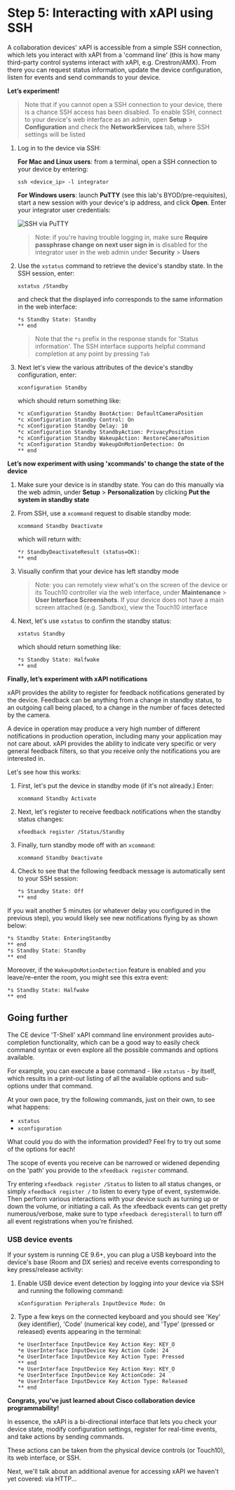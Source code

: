 # Step 5: Interacting with xAPI using SSH

A collaboration devices' xAPI is accessible from a simple SSH connection, which lets you interact with xAPI from a 'command line' (this is how many third-party control systems interact with xAPI, e.g. Crestron/AMX). From there you can request status information, update the device configuration, listen for events and send commands to your device.

**Let’s experiment!**

> Note that if you cannot open a SSH connection to your device, there is a chance SSH access has been disabled. To enable SSH, connect to your device's web interface as an admin, open **Setup** > **Configuration** and check the **NetworkServices** tab, where SSH settings will be listed

1. Log in to the device via SSH:

      **For Mac and Linux users**: from a terminal, open a SSH connection to your device by entering:

      ```shell
      ssh <device_ip> -l integrator
      ```

      **For Windows users**: launch **PuTTY** (see this lab's BYOD/pre-requisites), start a new session with your device's ip address, and click **Open**. Enter your integrator user credentials:

      ![SSH via PuTTY](assets/images/step5-putty.png)

    > Note: if you're having trouble logging in, make sure **Require passphrase change on next user sign in** is disabled for the integrator user in the web admin under **Security** > **Users**

2. Use the `xstatus` command to retrieve the device's standby state.  In the SSH session, enter:

    ```shell
    xstatus /Standby
    ```
    and check that the displayed info corresponds to the same information in the web interface:

    ```shell
    *s Standby State: Standby
    ** end
    ```
   > Note that the `*s` prefix in the response stands for 'Status information'. The SSH interface supports helpful command completion at any point by pressing `Tab`

3. Next let's view the various attributes of the device's standby configuration, enter:

    ```shell
    xconfiguration Standby
    ```
    which should return something like:
  
    ```shell
    *c xConfiguration Standby BootAction: DefaultCameraPosition
    *c xConfiguration Standby Control: On
    *c xConfiguration Standby Delay: 10
    *c xConfiguration Standby StandbyAction: PrivacyPosition
    *c xConfiguration Standby WakeupAction: RestoreCameraPosition
    *c xConfiguration Standby WakeupOnMotionDetection: On
    ** end
    ```

**Let’s now experiment with using 'xcommands' to change the state of the device**

1. Make sure your device is in standby state.  You can do this manually via the web admin, under **Setup** > **Personalization** by clicking **Put the system in standby state**

2. From SSH, use a `xcommand` request to disable standby mode:

    ```shell
    xcommand Standby Deactivate
    ```
    
    which will return with:

    ```shell
    *r StandbyDeactivateResult (status=OK):
    ** end
    ```

3. Visually confirm that your device has left standby mode

    >Note: you can remotely view what's on the screen of the device or its Touch10 controller via the web interface, under **Maintenance** > **User Interface Screenshots**.  If your device does not have a main screen attached (e.g. Sandbox), view the Touch10 interface  

4. Next, let's use `xstatus` to confirm the standby status:

    ```shell
    xstatus Standby
    ```

    which should return something like:

    ```shell
    *s Standby State: Halfwake
    ** end
    ```

**Finally, let’s experiment with xAPI notifications**

xAPI provides the ability to register for feedback notifications generated by the device.  Feedback can be anything from a change in standby status, to an outgoing call being placed, to a change in the number of faces detected by the camera.  

A device in operation may produce a very high number of different notifications in production operation, including many your application may not care about.  xAPI provides the ability to indicate very specific or very general feedback filters, so that you receive only the notifications you are interested in.

Let's see how this works:

1. First, let's put the device in standby mode (if it's not already.)  Enter:

    ```shell
    xcommand Standby Activate
    ```

2. Next, let's register to receive feedback notifications when the standby status changes:

    ```shell
    xfeedback register /Status/Standby
    ```

2. Finally, turn standby mode off with an `xcommand`:

    ```shell
    xcommand Standby Deactivate
    ```

  2. Check to see that the following feedback message is automatically sent to your SSH session:

      ```shell
      *s Standby State: Off
      ** end
      ```

If you wait another 5 minutes (or whatever delay you configured in the previous step), you would likely see new notifications flying by as shown below:

```shell
*s Standby State: EnteringStandby
** end
*s Standby State: Standby
** end
```

Moreover, if the `WakeupOnMotionDetection` feature is enabled and you leave/re-enter the room, you might see this extra event:

```shell
*s Standby State: Halfwake
** end
```

## Going further

The CE device 'T-Shell' xAPI command line environment provides auto-completion functionality, which can be a good way to easily check command syntax or even explore all the possible commands and options available.

For example, you can execute a base command - like `xstatus` - by itself, which results in a print-out listing of all the available options and sub-options under that command.

At your own pace, try the following commands, just on their own, to see what happens:
-	`xstatus`
-	`xconfiguration`

What could you do with the information provided?  Feel fry to try out some of the options for each!

The scope of events you receive can be narrowed or widened depending on the 'path' you provide to the `xfeedback register` command.

Try entering `xfeedback register /Status` to listen to all status changes, or simply `xfeedback register /` to listen to every type of event, systemwide. Then perform various interactions with your device such as turning up or down the volume, or initiating a call. As the xfeedback events can get pretty numerous/verbose, make sure to type `xfeedback deregisterall` to turn off all event registrations when you're finished.

### USB device events

If your system is running CE 9.6+, you can plug a USB keyboard into the device's base (Room and DX series) and receive events corresponding to key press/release activity:

1. Enable USB device event detection by logging into your device via SSH and running the following command:

    ```shell
    xConfiguration Peripherals InputDevice Mode: On
    ```

2. Type a few keys on the connected keyboard and you should see 'Key' (key identifier), 'Code' (numerical key code), and 'Type' (pressed or released) events appearing in the terminal:

    ```shell
    *e UserInterface InputDevice Key Action Key: KEY_O
    *e UserInterface InputDevice Key Action Code: 24
    *e UserInterface InputDevice Key Action Type: Pressed
    ** end
    *e UserInterface InputDevice Key Action Key: KEY_O
    *e UserInterface InputDevice Key ActionCode: 24
    *e UserInterface InputDevice Key Action Type: Released    
    ** end
    ```
**Congrats, you've just learned about Cisco collaboration device programmability!**

In essence, the xAPI is a bi-directional interface that lets you check your device state, modify configuration settings, register for real-time events, and take actions by sending commands.

These actions can be taken from the physical device controls (or Touch10), its web interface, or SSH.  

Next, we'll talk about an additional avenue for accessing xAPI we haven't yet covered: via HTTP...
